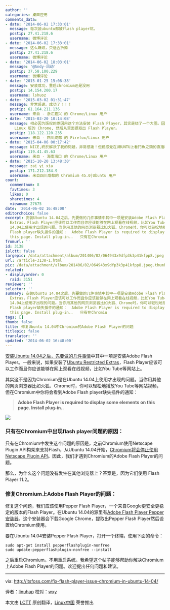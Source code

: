 ```yaml
---
author: ''
categories: 桌面应用
comments_data:
- date: '2014-06-02 17:33:01'
  message: 每次装ubuntu都被flash player坑。
  postip: 27.41.218.6
  username: 微博评论
- date: '2014-06-02 17:33:01'
  message: 这么麻烦，只适合折腾
  postip: 27.41.218.6
  username: 微博评论
- date: '2014-06-02 18:03:01'
  message: '@Andy-风动'
  postip: 37.58.100.229
  username: 微博评论
- date: '2015-01-25 15:08:38'
  message: 安装成功，重启chromium还是没用
  postip: 14.154.200.17
  username: lshuoz
- date: '2015-03-02 01:31:47'
  message: 非常感谢。成功了！！！
  postip: 61.164.211.136
  username: 来自 - 浙江嘉兴 的 Chrome/Linux 用户
- date: '2015-03-20 10:14:08'
  message: 相必因为版权的原因用这个方法安装 Flash Player，其实是绕了一个大圈。因为那个源的包实质只是一个脚本。它的功能是在 Google 网站下载
    Linux 版的 Chrome, 然后从里面提取出 Flash Player。
  postip: 118.122.120.235
  username: 来自 - 四川成都 的 Firefox/Linux 用户
- date: '2015-04-06 00:17:42'
  message: NICE,終於解決了我的問題，非常感謝！但總感覺在UBUNTU上看鬥魚之類的直播網站很卡！
  postip: 119.41.45.63
  username: 来自 - 海南海口 的 Chrome/Linux 用户
- date: '2015-10-20 13:48:30'
  message: zai yi xia
  postip: 171.212.184.9
  username: 来自四川成都的 Chromium 45.0|Ubuntu 用户
count:
  commentnum: 8
  favtimes: 3
  likes: 0
  sharetimes: 4
  viewnum: 27675
date: '2014-06-02 16:48:00'
editorchoice: false
excerpt: 安装Ubuntu 14.04之后，先要做的几件事情中其中一项是安装Adobe Flash Player。一般来说，如果安装了Ubuntu Restricted
  Extras，Flash Player应该可以工作而且你应该能够在网上观看在线视频，比如You Tube等网站上。 其实这不是因为Chromium是在Ubuntu
  14.04上使用才出现的问题。当你用其他的网页浏览器比如火狐、Chrome时，你可以轻松地播放You Tube等网站视频，但在Chromium中你将会看到Adobe
  Flash player缺失插件的通知：  Adobe Flash Player is required to display some elements on
  this page. Install plug-in..   只有在Chromiu
fromurl: ''
id: 3138
islctt: false
largepic: /data/attachment/album/201406/02/064943x9dfp3k3p41kfpp8.jpeg
url: /article-3138-1.html
pic: /data/attachment/album/201406/02/064943x9dfp3k3p41kfpp8.jpeg.thumb.jpg
related:
- displayorder: 0
  raid: 3151
reviewer: ''
selector: ''
summary: 安装Ubuntu 14.04之后，先要做的几件事情中其中一项是安装Adobe Flash Player。一般来说，如果安装了Ubuntu Restricted
  Extras，Flash Player应该可以工作而且你应该能够在网上观看在线视频，比如You Tube等网站上。 其实这不是因为Chromium是在Ubuntu
  14.04上使用才出现的问题。当你用其他的网页浏览器比如火狐、Chrome时，你可以轻松地播放You Tube等网站视频，但在Chromium中你将会看到Adobe
  Flash player缺失插件的通知：  Adobe Flash Player is required to display some elements on
  this page. Install plug-in..   只有在Chromiu
tags: []
thumb: false
title: 修复Ubuntu 14.04中Chromium的Adobe Flash Player的问题
titlepic: false
translator: ''
updated: '2014-06-02 16:48:00'
---
```


[安装Ubuntu 14.04之后，先要做的几件事情](http://itsfoss.com/things-to-do-after-installing-ubuntu-14-04/)中其中一项是安装Adobe Flash Player。一般来说，如果安装了[Ubuntu Restricted Extras](https://help.ubuntu.com/community/RestrictedFormats)，Flash Player应该可以工作而且你应该能够在网上观看在线视频，比如You Tube等网站上。


其实这不是因为Chromium是在Ubuntu 14.04上使用才出现的问题。当你用其他的网页浏览器比如火狐、Chrome时，你可以轻松地播放You Tube等网站视频，但在Chromium中你将会看到Adobe Flash player缺失插件的通知：



> 
> **Adobe Flash Player is required to display some elements on this page. Install plug-in..**
> 
> 
> 


![](/data/attachment/album/201406/02/064943x9dfp3k3p41kfpp8.jpeg)


### 只有在Chromium中出现flash player问题的原因：


只有在Chromium中发生这个问题的原因是，之前Chromium使用Netscape Plugin API构架来支持Flash，从Ubuntu 14.04开始，[Chromium将会停止使用Netscape Plugin API](http://blog.chromium.org/2013/09/saying-goodbye-to-our-old-friend-npapi.html)。因此，我们才遇到Chromium的Adobe Flash Player的问题。


那么，为什么这个问题没有发生在其他浏览器上？答案是，因为它们使用 Flash Player 11.2。


### 修复Chromium上Adobe Flash Player的问题：


修复这个问题，我们应该使用Pepper Flash Player，一个来自Google更安全更稳定的版本的Flash Player。在Ubuntu 14.04的源里有[Adobe Flash Player Pepper 安装器](https://wiki.debian.org/PepperFlashPlayer)。这个安装器会下载Google Chrome，提取出Pepper Flash Player然后设置给Chromium使用。


要在Ubuntu 14.04安装Pepper Flash Player，打开一个终端，使用下面的命令：



```
sudo apt-get install pepperflashplugin-nonfree
sudo update-pepperflashplugin-nonfree --install

```

之后重启Chromium。不用重启系统。我希望这个帖子能够帮助你解决Chromium上Adobe Flash Player的问题。欢迎提出任何问题和建议。




---


via: <http://itsfoss.com/fix-flash-player-issue-chromium-in-ubuntu-14-04/>


译者：[linuhap](https://github.com/linuhap) 校对：[wxy](https://github.com/wxy)


本文由 [LCTT](https://github.com/LCTT/TranslateProject) 原创翻译，[Linux中国](http://linux.cn/) 荣誉推出